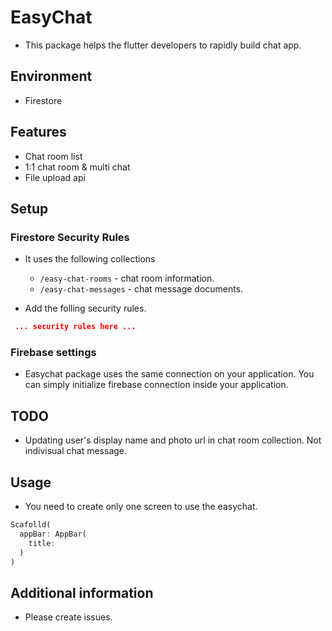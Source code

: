# EasyChat

* This package helps the flutter developers to rapidly build chat app.

## Environment

* Firestore

## Features

* Chat room list
* 1:1 chat room & multi chat
* File upload api

## Setup


### Firestore Security Rules

* It uses the following collections
  * `/easy-chat-rooms` - chat room information.
  * `/easy-chat-messages` - chat message documents.

* Add the folling security rules.

```json
 ... security rules here ...
```


### Firebase settings

* Easychat package uses the same connection on your application. You can simply initialize firebase connection inside your application.


## TODO

- Updating user's display name and photo url in chat room collection. Not indivisual chat message.




## Usage

- You need to create only one screen to use the easychat.


```dart
Scafolld(
  appBar: AppBar(
    title:
  )
)
```



## Additional information

- Please create issues.